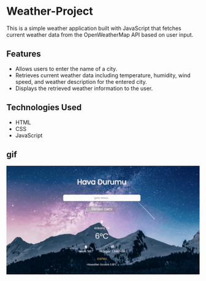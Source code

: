 # Weather-Project

This is a simple weather application built with JavaScript that fetches current weather data from the OpenWeatherMap API based on user input.

## Features
- Allows users to enter the name of a city.
- Retrieves current weather data including temperature, humidity, wind speed, and weather description for the entered city.
- Displays the retrieved weather information to the user.

## Technologies Used
- HTML
- CSS
- JavaScript

## gif
<img src="hava.gif" />